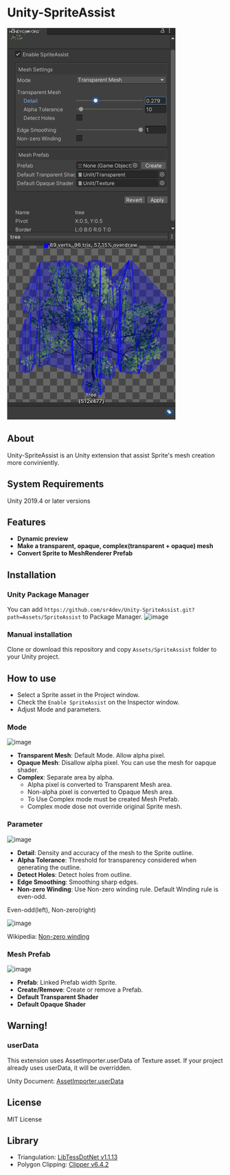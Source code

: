 # Unity-SpriteAssist
![image](README.gif)

## About
Unity-SpriteAssist is an Unity extension that assist Sprite's mesh creation more conviniently.

## System Requirements
Unity 2019.4 or later versions

## Features
- **Dynamic preview**
- **Make a transparent, opaque, complex(transparent + opaque) mesh**
- **Convert Sprite to MeshRenderer Prefab**

## Installation
### Unity Package Manager
You can add `https://github.com/sr4dev/Unity-SpriteAssist.git?path=Assets/SpriteAssist` to Package Manager.
![image](https://user-images.githubusercontent.com/9159336/99905771-42e89000-2d16-11eb-91a0-24ecf4af6afd.png)

### Manual installation
Clone or download this repository and copy `Assets/SpriteAssist` folder to your Unity project.


## How to use
- Select a Sprite asset in the Project window.
- Check the `Enable SpriteAssist` on the Inspector window.
- Adjust Mode and parameters.

### Mode
![image](https://user-images.githubusercontent.com/9159336/97450951-9ca7a580-1976-11eb-86f7-4e18775dd9b0.png)
- **Transparent Mesh**: Default Mode. Allow alpha pixel.
- **Opaque Mesh**: Disallow alpha pixel. You can use the mesh for oapque shader.
- **Complex**: Separate area by alpha.
  - Alpha pixel is converted to Transparent Mesh area.
  - Non-alpha pixel is converted to Opaque Mesh area.
  - To Use Complex mode must be created Mesh Prefab.
  - Complex mode dose not override original Sprite mesh.
  
### Parameter
![image](https://user-images.githubusercontent.com/9159336/97451357-04f68700-1977-11eb-9445-77eac8a9efe3.png)
- **Detail**: Density and accuracy of the mesh to the Sprite outline.
- **Alpha Tolerance**: Threshold for transparency considered when generating the outline.
- **Detect Holes**: Detect holes from outline.
- **Edge Smoothing**: Smoothing sharp edges.
- **Non-zero Winding**: Use Non-zero winding rule. Default Winding rule is even-odd.

Even-odd(left), Non-zero(right)

![image](https://user-images.githubusercontent.com/9159336/97708967-f043fb80-1afc-11eb-954d-c6660cad6da6.png)
 
Wikipedia: [Non-zero winding](https://en.wikipedia.org/wiki/Nonzero-rule)

### Mesh Prefab
![image](https://user-images.githubusercontent.com/9159336/97451557-32433500-1977-11eb-8b57-32b6f15e04e6.png)
- **Prefab**: Linked Prefab width Sprite.
- **Create/Remove**: Create or remove a Prefab.
- **Default Transparent Shader**
- **Default Opaque Shader**

## Warning!

### userData
This extension uses AssetImporter.userData of Texture asset. If your project already uses userData, it will be overridden.

Unity Document: [AssetImporter.userData](https://docs.unity3d.com/ScriptReference/AssetImporter-userData.html)

## License
MIT License

## Library
* Triangulation: [LibTessDotNet v1.1.13](https://github.com/speps/LibTessDotNet)
* Polygon Clipping: [Clipper v6.4.2](http://www.angusj.com/delphi/clipper.php)

